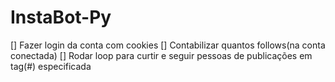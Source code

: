 # InstaBot-Py

[] Fazer login da conta com cookies
[] Contabilizar quantos follows(na conta conectada)
[] Rodar loop para curtir e seguir pessoas de publicações em tag(#) especificada